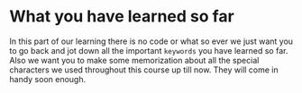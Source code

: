 # What you have learned so far

In this part of our learning there is no code or what so ever we just want you to go back and jot down all the important `keywords` you have learned so far.
Also we want you to make some memorization about all the special characters we used throughout this course up till now. They will come in handy soon enough.

